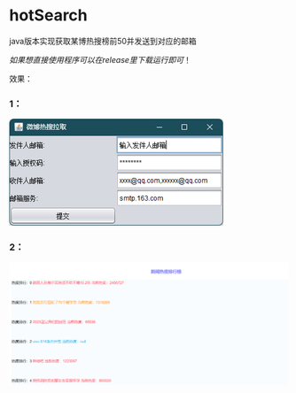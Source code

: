 # hotSearch
java版本实现获取某博热搜榜前50并发送到对应的邮箱

_如果想直接使用程序可以在release里下载运行即可_！

效果：
### **1：**
![img.png](img.png)

### 2：
![img_1.png](img_1.png)